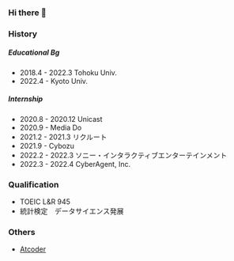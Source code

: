### Hi there 👋 
### History


##### Educational Bg
- 2018.4 - 2022.3 Tohoku Univ.
- 2022.4 - Kyoto Univ.
##### Internship
- 2020.8 - 2020.12 Unicast
- 2020.9 - Media Do
- 2021.2 - 2021.3 リクルート
- 2021.9 - Cybozu
- 2022.2 - 2022.3 ソニー・インタラクティブエンターテインメント
- 2022.3 - 2022.4 CyberAgent, Inc.

### Qualification
- TOEIC L&R 945
- 統計検定　データサイエンス発展

### Others
- [Atcoder](https://atcoder.jp/users/s_k_526)

<!--
**shibukazu/shibukazu** is a ✨ _special_ ✨ repository because its `README.md` (this file) appears on your GitHub profile.

Here are some ideas to get you started:

- 🔭 I’m currently working on ...

- 🌱 I’m currently learning ...
- 👯 I’m looking to collaborate on ...
- 🤔 I’m looking for help with ...
- 💬 Ask me about ...
- 📫 How to reach me: ...
- 😄 Pronouns: ...
- ⚡ Fun fact: ...
-->
